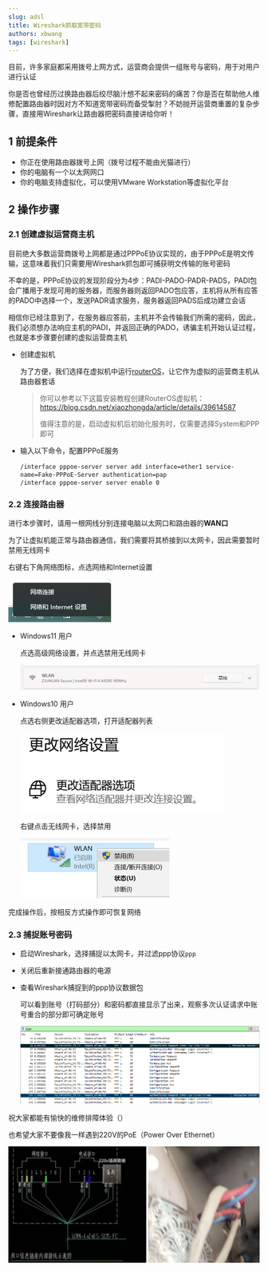 ```yaml
---
slug: adsl
title: Wireshark抓取宽带密码
authors: xbwang
tags: [wireshark]
---
```




目前，许多家庭都采用拨号上网方式，运营商会提供一组账号与密码，用于对用户进行认证

你是否也曾经历过换路由器后绞尽脑汁想不起来密码的痛苦？你是否在帮助他人维修配置路由器时因对方不知道宽带密码而备受掣肘？不妨抛开运营商重置的复杂步骤，直接用Wireshark让路由器把密码直接讲给你听！

<!--truncate-->

## 1 前提条件

* 你正在使用路由器拨号上网（拨号过程不能由光猫进行）
* 你的电脑有一个以太网网口
* 你的电脑支持虚拟化，可以使用VMware Workstation等虚拟化平台



## 2 操作步骤

### 2.1 创建虚拟运营商主机

目前绝大多数运营商拨号上网都是通过PPPoE协议实现的，由于PPPoE是明文传输，这意味着我们只需要用Wireshark抓包即可捕获明文传输的账号密码

不幸的是，PPPoE协议的发现阶段分为4步：PADI-PADO-PADR-PADS，PADI包会广播用于发现可用的服务器，而服务器则返回PADO包应答，主机将从所有应答的PADO中选择一个，发送PADR请求服务，服务器返回PADS后成功建立会话

相信你已经注意到了，在服务器应答前，主机并不会传输我们所需的密码，因此，我们必须想办法响应主机的PADI，并返回正确的PADO，诱骗主机开始认证过程，也就是本步骤要创建的虚拟运营商主机

* 创建虚拟机

  为了方便，我们选择在虚拟机中运行[routerOS](https://www.mikrotik-routeros.net/download.aspx)，让它作为虚拟的运营商主机从路由器套话

  > 你可以参考以下这篇安装教程创建RouterOS虚拟机：
  > https://blog.csdn.net/xiaozhongda/article/details/39614587
  >
  > 值得注意的是，启动虚拟机后初始化服务时，仅需要选择System和PPP即可

* 输入以下命令，配置PPPoE服务

  ```
  /interface pppoe-server server add interface=ether1 service-name=Fake-PPPoE-Server authentication=pap
  /interface pppoe-server server enable 0
  ```



### 2.2 连接路由器

进行本步骤时，请用一根网线分别连接电脑以太网口和路由器的**WAN口**

为了让虚拟机能正常与路由器通信，我们需要将其桥接到以太网卡，因此需要暂时禁用无线网卡

右键右下角网络图标，点选网络和Internet设置

![image-20240907223346873](img/image-20240907223346873.png)

* Windows11 用户

  点选高级网络设置，并点选禁用无线网卡

  ![image-20240907223442871](img/image-20240907223442871.png)

* Windows10 用户

  点选右侧更改适配器选项，打开适配器列表

  ![Win10怎么关闭无线网卡](img/202203311648713572563867.jpg)

  右键点击无线网卡，选择禁用

  ![Win10怎么关闭无线网卡](img/202203311648713572376578.jpg)

完成操作后，按相反方式操作即可恢复网络



### 2.3 捕捉账号密码

* 启动Wireshark，选择捕捉以太网卡，并过滤ppp协议`ppp`

* 关闭后重新接通路由器的电源

* 查看Wireshark捕捉到的ppp协议数据包

  可以看到账号（打码部分）和密码都直接显示了出来，观察多次认证请求中账号重合的部分即可确定账号

  ![image-20240907223945421](img/image-20240907223945421.png)



祝大家都能有愉快的维修排障体验（）

也希望大家不要像我一样遇到220V的PoE（Power Over Ethernet）

![image-20240907224710923](img/220oe)